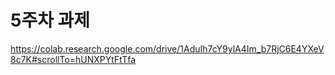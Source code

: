 #  5주차 과제
<https://colab.research.google.com/drive/1AduIh7cY9ylA4Im_b7RjC6E4YXeV8c7K#scrollTo=hUNXPYtFtTfa>

